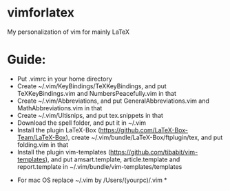 # vimforlatex
My personalization of vim for mainly LaTeX

# Guide:
- Put .vimrc in your home directory
- Create ~/.vim/KeyBindings/TeXKeyBindings, and put TeXKeyBindings.vim and NumbersPeacefully.vim in that
- Create ~/.vim/Abbreviations, and put GeneralAbbreviations.vim and MathAbbreviations.vim in that
- Create ~/.vim/Ultisnips, and put tex.snippets in that
- Download the spell folder, and put it in ~/.vim
- Install the plugin LaTeX-Box (https://github.com/LaTeX-Box-Team/LaTeX-Box), create ~/.vim/bundle/LaTeX-Box/ftplugin/tex, and put folding.vim in that
- Install the plugin vim-templates (https://github.com/tibabit/vim-templates), and put amsart.template, article.template and report.template in ~/.vim/bundle/vim-templates/templates

* For mac OS replace ~/.vim by /Users/(yourpc)/.vim *
